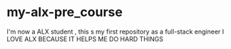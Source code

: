 # my-alx-pre_course
I'm now a ALX student  , this s my first repository  as a full-stack engineer
I LOVE ALX BECAUSE IT HELPS ME DO HARD THINGS
